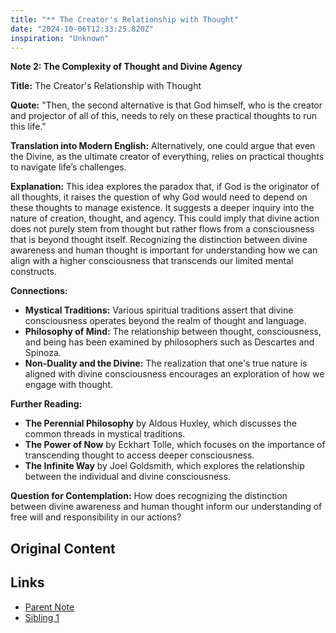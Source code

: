 ```yaml
---
title: "** The Creator's Relationship with Thought"
date: "2024-10-06T12:33:25.820Z"
inspiration: "Unknown"
---
```


**Note 2: The Complexity of Thought and Divine Agency**

**Title:** The Creator's Relationship with Thought

**Quote:** "Then, the second alternative is that God himself, who is the creator and projector of all of this, needs to rely on these practical thoughts to run this life."

**Translation into Modern English:** Alternatively, one could argue that even the Divine, as the ultimate creator of everything, relies on practical thoughts to navigate life’s challenges.

**Explanation:** This idea explores the paradox that, if God is the originator of all thoughts, it raises the question of why God would need to depend on these thoughts to manage existence. It suggests a deeper inquiry into the nature of creation, thought, and agency. This could imply that divine action does not purely stem from thought but rather flows from a consciousness that is beyond thought itself. Recognizing the distinction between divine awareness and human thought is important for understanding how we can align with a higher consciousness that transcends our limited mental constructs.

**Connections:**
- **Mystical Traditions:** Various spiritual traditions assert that divine consciousness operates beyond the realm of thought and language.
- **Philosophy of Mind:** The relationship between thought, consciousness, and being has been examined by philosophers such as Descartes and Spinoza.
- **Non-Duality and the Divine:** The realization that one's true nature is aligned with divine consciousness encourages an exploration of how we engage with thought.

**Further Reading:**
- **The Perennial Philosophy** by Aldous Huxley, which discusses the common threads in mystical traditions.
- **The Power of Now** by Eckhart Tolle, which focuses on the importance of transcending thought to access deeper consciousness.
- **The Infinite Way** by Joel Goldsmith, which explores the relationship between the individual and divine consciousness.

**Question for Contemplation:** How does recognizing the distinction between divine awareness and human thought inform our understanding of free will and responsibility in our actions?

## Original Content



## Links

- [Parent Note](/parent-note.md)
- [Sibling 1](/zettel1.md)
